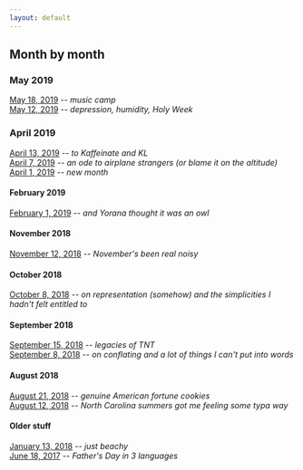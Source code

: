 ```yaml
---
layout: default
---
```

## Month by month

### May 2019
[May 18, 2019](./poems/20190518.html) -- _music camp_ <br>
[May 12, 2019](./poems/20190512.html) -- _depression, humidity, Holy Week_ <br>

### April 2019
[April 13, 2019](./poems/20190413.html) -- _to Kaffeinate and KL_ <br>
[April 7, 2019](./poems/20190407.html) -- _an ode to airplane strangers (or blame it on the altitude)_ <br>
[April 1, 2019](./poems/20190401.html) -- _new month_ <br>

#### February 2019
[February 1, 2019](./poems/20190201.html) -- _and Yorana thought it was an owl_ <br>

#### November 2018
[November 12, 2018](./poems/20181112.html) -- _November's been real noisy_ <br>

#### October 2018
[October 8, 2018](./poems/20181008.html) -- _on representation (somehow) and the simplicities I hadn't felt entitled to_ <br>

#### September 2018
[September 15, 2018](./poems/20180915.html) -- _legacies of TNT_ <br>
[September 8, 2018](./poems/20180908.html) -- _on conflating and a lot of things I can't put into words_ <br>

#### August 2018
[August 21, 2018](./poems/20180821.html) -- _genuine American fortune cookies_ <br>
[August 12, 2018](./poems/220180812.html) -- _North Carolina summers got me feeling some typa way_ <br>

#### Older stuff 
[January 13, 2018](./poems/20180113.html) -- _just beachy_ <br>
[June 18, 2017](./poems/20170618.html) -- _Father's Day in 3 languages_ <br>
